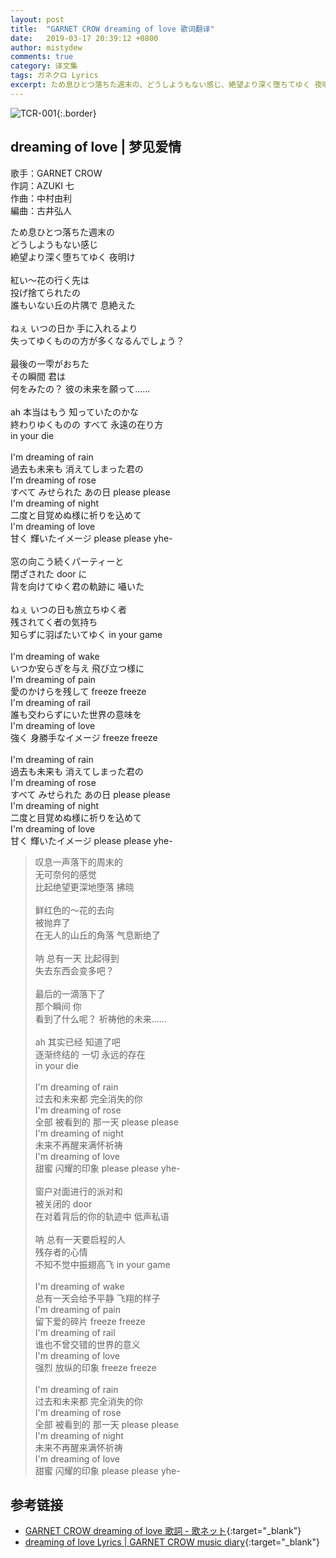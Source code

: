 ```yaml
---
layout: post
title:  "GARNET CROW dreaming of love 歌词翻译"
date:   2019-03-17 20:39:12 +0800
author: mistydew
comments: true
category: 译文集
tags: ガネクロ Lyrics
excerpt: ため息ひとつ落ちた週末の、どうしようもない感じ、絶望より深く堕ちてゆく 夜明け。
---
```

![TCR-001](https://crowsub.github.io/assets/images/discography/album/TCR-001.jpg){:.border}

## dreaming of love | 梦见爱情

歌手：GARNET CROW<br>
作詞：AZUKI 七<br>
作曲：中村由利<br>
編曲：古井弘人

<div class="lyric-original">
<p>
ため息ひとつ落ちた週末の<br>
どうしようもない感じ<br>
絶望より深く堕ちてゆく 夜明け<br>
<br>
紅い～花の行く先は<br>
投げ捨てられたの<br>
誰もいない丘の片隅で 息絶えた<br>
<br>
ねぇ いつの日か 手に入れるより<br>
失ってゆくものの方が多くなるんでしょう？<br>
<br>
最後の一雫がおちた<br>
その瞬間 君は<br>
何をみたの？ 彼の未来を願って……<br>
<br>
ah 本当はもう 知っていたのかな<br>
終わりゆくものの すべて 永遠の在り方<br>
in your die<br>
<br>
I'm dreaming of rain<br>
過去も未来も 消えてしまった君の<br>
I'm dreaming of rose<br>
すべて みせられた あの日 please please<br>
I'm dreaming of night<br>
二度と目覚めぬ様に祈りを込めて<br>
I'm dreaming of love<br>
甘く 輝いたイメージ please please yhe-<br>
<br>
窓の向こう続くパーティーと<br>
閉ざされた door に<br>
背を向けてゆく君の軌跡に 囁いた<br>
<br>
ねぇ いつの日も旅立ちゆく者<br>
残されてく者の気持ち<br>
知らずに羽ばたいてゆく in your game<br>
<br>
I'm dreaming of wake<br>
いつか安らぎを与え 飛び立つ様に<br>
I'm dreaming of pain<br>
愛のかけらを残して freeze freeze<br>
I'm dreaming of rail<br>
誰も交わらずにいた世界の意味を<br>
I'm dreaming of love<br>
強く 身勝手なイメージ freeze freeze<br>
<br>
I'm dreaming of rain<br>
過去も未来も 消えてしまった君の<br>
I'm dreaming of rose<br>
すべて みせられた あの日 please please<br>
I'm dreaming of night<br>
二度と目覚めぬ様に祈りを込めて<br>
I'm dreaming of love<br>
甘く 輝いたイメージ please please yhe-
</p>
</div>

<div class="lyric-translation">
<blockquote>
叹息一声落下的周末的<br>
无可奈何的感觉<br>
比起绝望更深地堕落 拂晓<br>
<br>
鲜红色的～花的去向<br>
被抛弃了<br>
在无人的山丘的角落 气息断绝了<br>
<br>
呐 总有一天 比起得到<br>
失去东西会变多吧？<br>
<br>
最后的一滴落下了<br>
那个瞬间 你<br>
看到了什么呢？ 祈祷他的未来......<br>
<br>
ah 其实已经 知道了吧<br>
逐渐终结的 一切 永远的存在<br>
in your die<br>
<br>
I'm dreaming of rain<br>
过去和未来都 完全消失的你<br>
I'm dreaming of rose<br>
全部 被看到的 那一天 please please<br>
I'm dreaming of night<br>
未来不再醒来满怀祈祷<br>
I'm dreaming of love<br>
甜蜜 闪耀的印象 please please yhe-<br>
<br>
窗户对面进行的派对和<br>
被关闭的 door<br>
在对着背后的你的轨迹中 低声私语<br>
<br>
呐 总有一天要启程的人<br>
残存者的心情<br>
不知不觉中振翅高飞 in your game<br>
<br>
I'm dreaming of wake<br>
总有一天会给予平静 飞翔的样子<br>
I'm dreaming of pain<br>
留下爱的碎片 freeze freeze<br>
I'm dreaming of rail<br>
谁也不曾交错的世界的意义<br>
I'm dreaming of love<br>
强烈 放纵的印象 freeze freeze<br>
<br>
I'm dreaming of rain<br>
过去和未来都 完全消失的你<br>
I'm dreaming of rose<br>
全部 被看到的 那一天 please please<br>
I'm dreaming of night<br>
未来不再醒来满怀祈祷<br>
I'm dreaming of love<br>
甜蜜 闪耀的印象 please please yhe-
</blockquote>
</div>

## 参考链接

* [GARNET CROW dreaming of love 歌詞 - 歌ネット](https://www.uta-net.com/song/20147){:target="_blank"}
* [dreaming of love Lyrics \| GARNET CROW music diary](https://crowsub.github.io/lyrics/original/dreaming%20of%20love.html){:target="_blank"}
